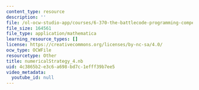 ```yaml
---
content_type: resource
description: ''
file: /ol-ocw-studio-app/courses/6-370-the-battlecode-programming-competition-january-iap-2013/4c3865b2e3c6a698bd7c1efff39b7ee5_numericalStrategy_4.nb
file_size: 164561
file_type: application/mathematica
learning_resource_types: []
license: https://creativecommons.org/licenses/by-nc-sa/4.0/
ocw_type: OCWFile
resourcetype: Other
title: numericalStrategy_4.nb
uid: 4c3865b2-e3c6-a698-bd7c-1efff39b7ee5
video_metadata:
  youtube_id: null
---
```

